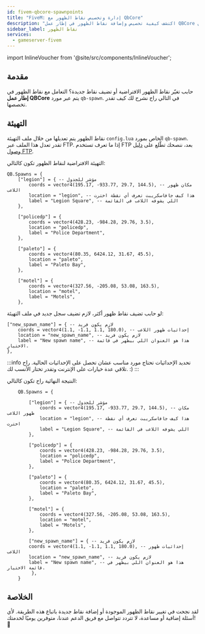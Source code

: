 ```yaml
---
id: fivem-qbcore-spawnpoints
title: "FiveM: إدارة وتخصيص نقاط الظهور مع QbCore"
description: "اكتشف كيفية تخصيص وإضافة نقاط الظهور في إطار عمل QBCore لتحسين تجربة اللعب → تعلّم المزيد الآن"
sidebar_label: نقاط الظهور
services:
  - gameserver-fivem
---
```


import InlineVoucher from '@site/src/components/InlineVoucher';

## مقدمة

حابب تغيّر نقاط الظهور الافتراضية أو تضيف نقاط جديدة؟ التعامل مع نقاط الظهور في **إطار عمل QBCore** يتم عبر مورد `qb-spawn`. في التالي راح نشرح لك كيف تقدر تخصصها.

<InlineVoucher />

## التهيئة

نقاط الظهور يتم تعديلها من خلال ملف التهيئة `config.lua` الخاص بمورد `qb-spawn`. تقدر تعدل هذا الملف عبر FTP. إذا ما تعرف تستخدم FTP بعد، ننصحك تطّلع على [دليل وصول FTP](gameserver-ftpaccess.md).

التهيئة الافتراضية لنقاط الظهور تكون كالتالي:

```
QB.Spawns = {
    ["legion"] = { -- مؤشر للجدول
        coords = vector4(195.17, -933.77, 29.7, 144.5), -- مكان ظهور اللاعب
        location = "legion", -- هذا كيف جافاسكريبت تعرف أي نقطة اخترت
        label = "Legion Square", -- اللي يشوفه اللاعب في القائمة
    },

    ["policedp"] = {
        coords = vector4(428.23, -984.28, 29.76, 3.5),
        location = "policedp",
        label = "Police Department",
    },

    ["paleto"] = {
        coords = vector4(80.35, 6424.12, 31.67, 45.5),
        location = "paleto",
        label = "Paleto Bay",
    },

    ["motel"] = {
        coords = vector4(327.56, -205.08, 53.08, 163.5),
        location = "motel",
        label = "Motels",
    },
```

لو حابب تضيف نقاط ظهور أكثر، لازم تضيف سجل جديد في ملف التهيئة:

```
["new_spawn_name"] = { -- لازم يكون فريد
    coords = vector4(1.1, -1.1, 1.1, 180.0), -- إحداثيات ظهور اللاعب
    location = "new_spawn_name", -- لازم يكون فريد
    label = "New spawn name", -- هذا هو العنوان اللي بيظهر في قائمة الاختيار.
},
```

:::info تحديد الإحداثيات
تحتاج مورد مناسب عشان تحصل على الإحداثيات الحالية. راح تلاقي عدة خيارات على الإنترنت وتقدر تختار الأنسب لك. :)
:::

النتيجة النهائية راح تكون كالتالي:

```
    QB.Spawns = {
    
        ["legion"] = { -- مؤشر للجدول
            coords = vector4(195.17, -933.77, 29.7, 144.5), -- مكان ظهور اللاعب
            location = "legion", -- هذا كيف جافاسكريبت تعرف أي نقطة اخترت
            label = "Legion Square", -- اللي يشوفه اللاعب في القائمة
        },
    
        ["policedp"] = {
            coords = vector4(428.23, -984.28, 29.76, 3.5),
            location = "policedp",
            label = "Police Department",
        },
    
        ["paleto"] = {
            coords = vector4(80.35, 6424.12, 31.67, 45.5),
            location = "paleto",
            label = "Paleto Bay",
        },
    
        ["motel"] = {
            coords = vector4(327.56, -205.08, 53.08, 163.5),
            location = "motel",
            label = "Motels",
        },
        
        ["new_spawn_name"] = { -- لازم يكون فريد
        coords = vector4(1.1, -1.1, 1.1, 180.0), -- إحداثيات ظهور اللاعب
        location = "new_spawn_name", -- لازم يكون فريد
        label = "New spawn name", -- هذا هو العنوان اللي بيظهر في قائمة الاختيار.
         },
    }
```




## الخلاصة

لقد نجحت في تغيير نقاط الظهور الموجودة أو إضافة نقاط جديدة باتباع هذه الطريقة. لأي أسئلة إضافية أو مساعدة، لا تتردد تتواصل مع فريق الدعم عندنا، متوفرين يوميًا لخدمتك! 🙂

<InlineVoucher />